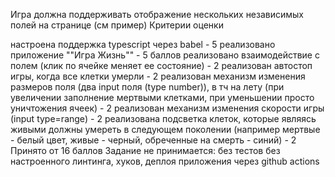Игра должна поддерживать отображение нескольких независимых полей на странице (см пример)
Критерии оценки

настроена поддержка typescript через babel - 5
реализовано приложение ""Игра Жизнь"" - 5 баллов
реализовано взаимодействие с полем (клик по ячейке меняет ее состояние) - 2
реализован автостоп игры, когда все клетки умерли - 2
реализован механизм изменения размеров поля (два input поля (type number)), в тч на лету (при увеличении заполнение мертвыми клетками, при уменьшении просто уничтожения ячеек) - 2
реализован механизм изменения скорости игры (input type=range) - 2
реализована подсветка клеток, которые являясь живыми должны умереть в следующем поколении (например мертвые - белый цвет, живые - черный, обреченные на смерть - синий) - 2
Принято от 16 баллов
Задание не принимается:
без тестов
без настроенного линтинга, хуков, деплоя приложения через github actions
